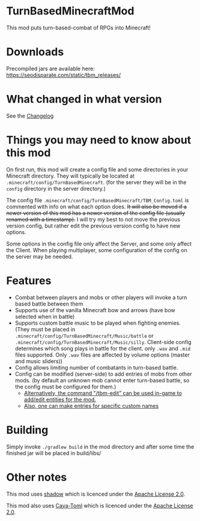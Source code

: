 # TurnBasedMinecraftMod

This mod puts turn-based-combat of RPGs into Minecraft!

# Downloads

Precompiled jars are available here:
https://seodisparate.com/static/tbm_releases/

# What changed in what version

See the [Changelog](https://github.com/Stephen-Seo/TurnBasedMinecraftMod/blob/master/Changelog.md)

# Things you may need to know about this mod

On first run, this mod will create a config file and some directories in your
Minecraft directory. They will typically be located at
`.minecraft/config/TurnBasedMinecraft`. (for the server they will be in the
`config` directory in the server directory.)

The config file `.minecraft/config/TurnBasedMinecraft/TBM_Config.toml` is commented
with info on what each option does. ~~It will also be moved if a newer version
of this mod has a newer version of the config file (usually renamed with a
timestamp).~~ I will try my best to not move the previous version config, but rather
edit the previous version config to have new options.

Some options in the config file only affect the Server, and some only affect the Client.
When playing multiplayer, some configuration of the config on the server may be needed.

# Features

- Combat between players and mobs or other players will invoke a turn based battle
between them
- Supports use of the vanilla Minecraft bow and arrows (have bow selected when
in battle)
- Supports custom battle music to be played when fighting enemies. (They must be
placed in `.minecraft/config/TurnBasedMinecraft/Music/battle` or
`.minecraft/config/TurnBasedMinecraft/Music/silly`. Client-side config determines
which song plays in battle for the client. only `.wav` and `.mid` files supported.
Only `.wav` files are affected by volume options (master and music sliders))
- Config allows limiting number of combatants in turn-based battle.
- Config can be modified (server-side) to add entries of mobs from other mods.
(by default an unknown mob cannot enter turn-based battle, so the config must be
configured for them.)
  - [Alternatively, the command "/tbm-edit" can be used in-game to add/edit
  entities for the mod.](https://www.youtube.com/watch?v=MK648OVHddE)
  - [Also, one can make entries for specific custom names](https://www.youtube.com/watch?v=DCl16jk0jCw)

# Building

Simply invoke `./gradlew build` in the mod directory and after some time the
finished jar will be placed in build/libs/

# Other notes

This mod uses [shadow](https://github.com/johnrengelman/shadow) which is
licenced under the [Apache License 2.0](https://github.com/johnrengelman/shadow/blob/master/LICENSE).

This mod also uses [Cava-Toml](https://github.com/ConsenSys/cava/tree/master/toml)
which is licenced under the [Apache License 2.0](https://github.com/ConsenSys/cava/blob/master/LICENSE).
